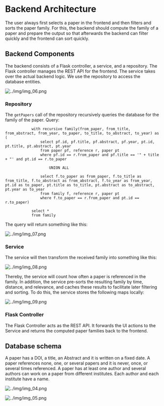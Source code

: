 # Backend Architecture
The user always first selects a paper in the frontend and then filters and sorts the paper family. 
For this, the backend should compute the family of a paper and prepare the output so that afterwards the backend can 
filter quickly and the frontend can sort quickly. 

## Backend Components
The backend consists of a Flask controller, a service, and a repository. 
The Flask controller manages the REST API for the frontend. 
The service takes over the actual backend logic. 
We use the repository to access the database entities. 

![../img/img_06.png](../img/img_15.png)

### Repository
The `getPapers` call of the repository recursively queries the database for the family of the paper.
Query: 
                
                with recursive family(from_paper, from_title, from_abstract, from_year, to_paper, to_title, to_abstract, to_year) as (
                	select pf.id, pf.title, pf.abstract, pf.year, pt.id, pt.title, pt.abstract, pt.year
                    from paper pf, reference r, paper pt
                    where pf.id == r.from_paper and pf.title == '" + title + "' and pt.id == r.to_paper
                            
                    	UNION ALL
                  
                    select f.to_paper as from_paper, f.to_title as from_title, f.to_abstract as from_abstract, f.to_year as from_year, pt.id as to_paper, pt.title as to_title, pt.abstract as to_abstract, pt.year as to_year
                    from family f, reference r, paper pt
                    where f.to_paper == r.from_paper and pt.id == r.to_paper)
                            
                select *
                from family
                
The query will return something like this:

![../img/img_07.png](../img/img_16.png)

### Service
The service will then transform the received family into something like this:

![../img/img_08.png](../img/img_17.png)

Thereby, the service will count how often a paper is referenced in the family.
In addition, the service pre-sorts the resulting family by time, distance, and relevance, and caches these results to 
facilitate later filtering and sorting. To do this, the service stores the following maps locally:

![../img/img_09.png](../img/img_18.png)

### Flask Controller
The Flask Controller acts as the REST API. 
It forwards the UI actions to the Service and returns the computed paper families back to the frontend.


## Database schema
A paper has a DOI, a title, an Abstract and it is written on a fixed date. 
A paper references none, one, or several papers and it is never, once, or several times referenced. 
A paper has at least one author and several authors can work on a paper from different institutes. 
Each author and each institute have a name.

![../img/img_04.png](../img/img_13.png)

![../img/img_05.png](../img/img_14.png)
